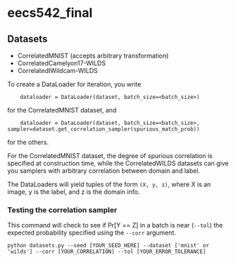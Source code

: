 # eecs542_final

## Datasets

* CorrelatedMNIST (accepts arbitrary transformation)
* CorrelatedCamelyon17-WILDS 
* CorrelatedIWildcam-WILDS

To create a DataLoader for iteration, you write
```
    dataloader = DataLoader(dataset, batch_size=<batch_size>)
```
for the CorrelatedMNIST dataset, and
```
    dataloader = DataLoader(dataset, batch_size=<batch_size>, sampler=dataset.get_correlation_sampler(spurious_match_prob))
```
for the others.

For the CorrelatedMNIST dataset, the degree of spurious correlation is specified at construction time, while the CorrelatedWILDS datasets can give you samplers with arbitrary correlation between domain and label.

The DataLoaders will yield tuples of the form `(X, y, z)`, where X is an image, y is the label, and z is the domain info.

### Testing the correlation sampler

This command will check to see if Pr[Y == Z] in a batch is near (`--tol`) the expected probability specified using the `--corr` argument.
```
python datasets.py --seed [YOUR_SEED_HERE] --dataset ['mnist' or 'wilds'] --corr [YOUR_CORRELATION] --tol [YOUR_ERROR_TOLERANCE]
```

